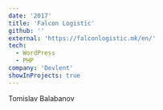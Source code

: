 ```yaml
---
date: '2017'
title: 'Falcon Logistic'
github: ''
external: 'https://falconlogistic.mk/en/'
tech:
  - WordPress
  - PHP
company: 'Devlent'
showInProjects: true
---
```


Tomislav Balabanov
